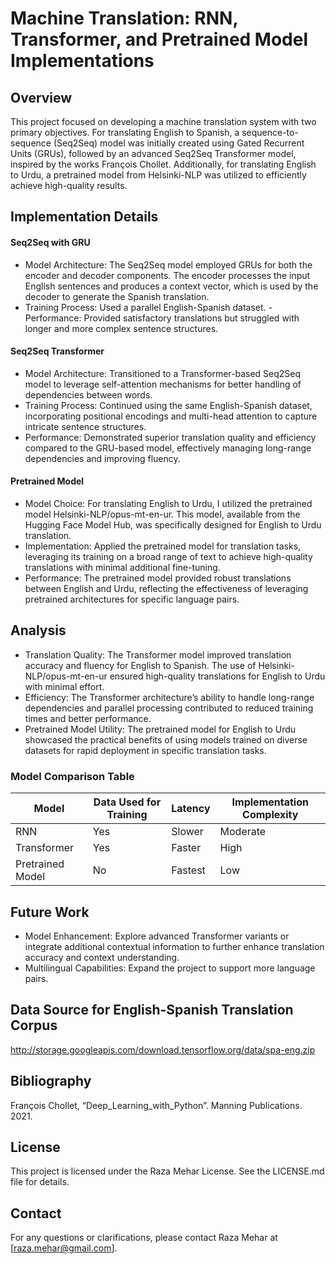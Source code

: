 # Machine Translation: RNN, Transformer, and Pretrained Model Implementations
## Overview
This project focused on developing a machine translation system with two primary objectives. For translating English to Spanish, a sequence-to-sequence (Seq2Seq) model was initially created using Gated Recurrent Units (GRUs), followed by an advanced Seq2Seq Transformer model, inspired by the works François Chollet. Additionally, for translating English to Urdu, a pretrained model from Helsinki-NLP was utilized to efficiently achieve high-quality results.

## Implementation Details

#### Seq2Seq with GRU
- Model Architecture: The Seq2Seq model employed GRUs for both the encoder and decoder components. The encoder processes the input English sentences and produces a context vector, which is used by the decoder to generate the Spanish translation.
- Training Process: Used a parallel English-Spanish dataset.
 -Performance: Provided satisfactory translations but struggled with longer and more complex sentence structures.

#### Seq2Seq Transformer
- Model Architecture: Transitioned to a Transformer-based Seq2Seq model to leverage self-attention mechanisms for better handling of dependencies between words.
- Training Process: Continued using the same English-Spanish dataset, incorporating positional encodings and multi-head attention to capture intricate sentence structures.
- Performance: Demonstrated superior translation quality and efficiency compared to the GRU-based model, effectively managing long-range dependencies and improving fluency.

#### Pretrained Model
- Model Choice: For translating English to Urdu, I utilized the pretrained model Helsinki-NLP/opus-mt-en-ur. This model, available from the Hugging Face Model Hub, was specifically designed for English to Urdu translation.
- Implementation: Applied the pretrained model for translation tasks, leveraging its training on a broad range of text to achieve high-quality translations with minimal additional fine-tuning.
- Performance: The pretrained model provided robust translations between English and Urdu, reflecting the effectiveness of leveraging pretrained architectures for specific language pairs.

## Analysis
- Translation Quality: The Transformer model improved translation accuracy and fluency for English to Spanish. The use of Helsinki-NLP/opus-mt-en-ur ensured high-quality translations for English to Urdu with minimal effort.
- Efficiency: The Transformer architecture’s ability to handle long-range dependencies and parallel processing contributed to reduced training times and better performance.
- Pretrained Model Utility: The pretrained model for English to Urdu showcased the practical benefits of using models trained on diverse datasets for rapid deployment in specific translation tasks.

### Model Comparison Table
| Model            | Data Used for Training | Latency           | Implementation Complexity |
|------------------|-------------------------|-------------------|---------------------------|
| RNN              | Yes                     | Slower            | Moderate                  |
| Transformer      | Yes                     | Faster            | High                      |
| Pretrained Model | No                      | Fastest           | Low                       |

## Future Work
- Model Enhancement: Explore advanced Transformer variants or integrate additional contextual information to further enhance translation accuracy and context understanding.
- Multilingual Capabilities: Expand the project to support more language pairs.

## Data Source for English-Spanish Translation Corpus
http://storage.googleapis.com/download.tensorflow.org/data/spa-eng.zip

## Bibliography
François Chollet, “Deep_Learning_with_Python”. Manning Publications. 2021.

## License
This project is licensed under the Raza Mehar License. See the LICENSE.md file for details.

## Contact
For any questions or clarifications, please contact Raza Mehar at [raza.mehar@gmail.com].
